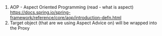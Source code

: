1. AOP - Aspect Oriented Programming (read - what is aspect) https://docs.spring.io/spring-framework/reference/core/aop/introduction-defn.html
2. Target object (that are we using Aspect Advice on) will be wrapped into the Proxy